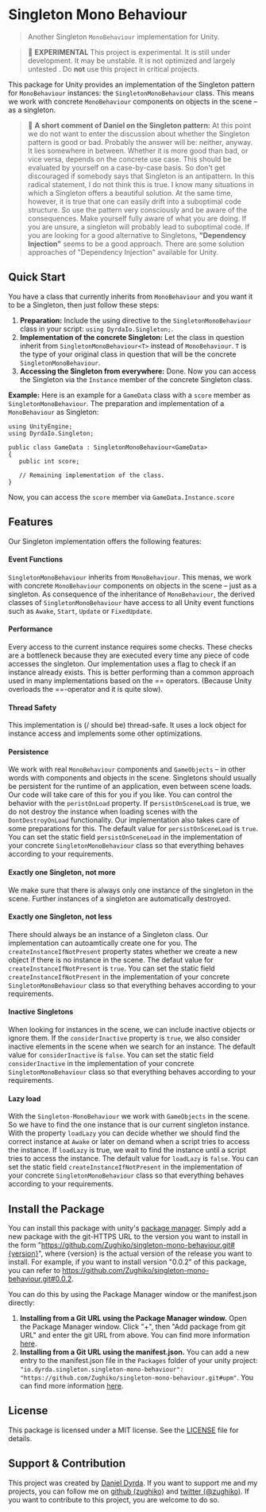 # Singleton Mono Behaviour

> Another Singleton ```MonoBehaviour``` implementation for Unity. 

> 🧪 **EXPERIMENTAL** This project is experimental. It is still under development. It may be unstable. It is not optimized and largely untested . Do **not** use this project in critical projects. 

This package for Unity provides an implementation of the Singleton pattern for ```MonoBehaviour``` instances: the ```SingletonMonoBehaviour``` class. This means we work with concrete ```MonoBehaviour``` components on objects in the scene – as a singleton. 

> 💭 **A short comment of Daniel on the Singleton pattern:** At this point we do not want to enter the discussion about whether the Singleton pattern is good or bad. Probably the answer will be: neither, anyway. It lies somewhere in between. Whether it is more good than bad, or vice versa, depends on the concrete use case. This should be evaluated by yourself on a case-by-case basis. So don't get discouraged if somebody says that Singleton is an antipattern. In this radical statement, I do not think this is true. I know many situations in which a Singleton offers a beautiful solution. At the same time, however, it is true that one can easily drift into a suboptimal code structure. So use the pattern very consciously and be aware of the consequences. Make yourself fully aware of what you are doing. If you are unsure, a singleton will probably lead to suboptimal code. If you are looking for a good alternative to Singletons, **"Dependency Injection"** seems to be a good approach. There are some solution approaches of "Dependency Injection" available for Unity.

## Quick Start

You have a class that currently inherits from ```MonoBehaviour``` and you want it to be a Singleton, then just follow these steps:

1. **Preparation:** Include the using directive to the ```SingletonMonoBehaviour``` class in your script: ```using DyrdaIo.Singleton;```.
2. **Implementation of the concrete Singleton:** Let the class in question inherit from ```SingletonMonoBehaviour<T>``` instead of ```MonoBehaviour```. ```T``` is the type of your original class in question that will be the concrete ```SingletonMonoBehaviour```.
3. **Accessing the Singleton from everywhere:** Done. Now you can access the Singleton via the ```Instance``` member of the concrete Singleton class.

**Example:** Here is an example for a ```GameData``` class with a ```score``` member as ```SingletonMonoBehaviour```.
The preparation and implementation of a ```MonoBehaviour``` as Singleton:

```
using UnityEngine;
using DyrdaIo.Singleton;

public class GameData : SingletonMonoBehaviour<GameData>
{
   public int score;
   
   // Remaining implementation of the class.
}
```

Now, you can access the ```score``` member via ```GameData.Instance.score```

## Features

Our Singleton implementation offers the following features:

#### Event Functions
```SingletonMonoBehaviour``` inherits from ```MonoBehaviour```. This menas, we work with concrete ```MonoBehaviour``` components on objects in the scene – just as a singleton. As consequence of the inheritance of   ```MonoBehaviour```, the derived classes of ```SingletonMonoBehaviour``` have access to all Unity event functions such as ```Awake```, ```Start```, ```Update``` or ```FixedUpdate```.
#### Performance
Every access to the current instance requires some checks. These checks are a bottleneck because they are executed every time any piece of code accesses the singleton. Our implementation uses a flag to check if an instance already exists. This is better performing than a common approach used in many implementations based on the == operators. (Because Unity overloads the ==-operator and it is quite slow).
#### Thread Safety
This implementation is (/ should be) thread-safe. It uses a lock object for instance access and implements some other optimizations.
#### Persistence
We work with real ```MonoBehaviour``` components and ```GameObjects``` – in other words with components and objects in the scene. Singletons should usually be persistent for the runtime of an application, even between scene loads. Our code will take care of this for you if you like. You can control the behavior with the ```peristOnLoad``` property. If p```ersistOnSceneLoad``` is true, we do not destroy the instance when loading scenes with the ```DontDestroyOnLoad``` functionality. Our implementation also takes care of some preparations for this. The default value for ```persistOnSceneLoad``` is ```true```. You can set the static field ``persistOnSceneLoad`` in the implementation of your concrete ``SingletonMonoBehaviour`` class so that everything behaves according to your requirements.
#### Exactly one Singleton, not more
We make sure that there is always only one instance of the singleton in the scene. Further instances of a singleton are automatically destroyed.
#### Exactly one Singleton, not less
There should always be an instance of a Singleton class. Our implementation can autoamtically create one for you. The ```createInstanceIfNotPresent``` property states whether we create a new object if there is no instance in the scene. The defaut value for ```createInstanceIfNotPresent``` is ```true```. You can set the static field ```createInstanceIfNotPresent``` in the implementation of your concrete ```SingletonMonoBehaviour``` class so that everything behaves according to your requirements.
#### Inactive Singletons
When looking for instances in the scene, we can include inactive objects or ignore them. If the ```considerInactive``` property is ```true```, we also consider inactive elements in the scene when we search for an instance. The default value for ```considerInactive``` is ```false```. You can set the static field ```considerInactive``` in the implementation of your concrete ```SingletonMonoBehaviour``` class so that everything behaves according to your requirements.
#### Lazy load
With the ```Singleton-MonoBehaviour``` we work with ```GameObjects``` in the scene. So we have to find the one instance that is our current singleton instance. With the property ```loadLazy``` you can decide whether we should find the correct instance at ```Awake``` or later on demand when a script tries to access the instance. If ```loadLazy``` is true, we wait to find the instance until a script tries to access the instance. The default value for ```loadLazy``` is ```false```. You can set the static field ```createInstanceIfNotPresent``` in the implementation of your concrete ```SingletonMonoBehaviour``` class so that everything behaves according to your requirements.

## Install the Package

You can install this package with unity's [package manager](https://docs.unity3d.com/Manual/PackagesList.html). Simply add a new package with the git-HTTPS URL to the version you want to install in the form "https://github.com/Zughiko/singleton-mono-behaviour.git#{version}", where {version} is the actual version of the release you want to install. For example, if you want to install version "0.0.2" of this package, you can refer to https://github.com/Zughiko/singleton-mono-behaviour.git#0.0.2.

You can do this by using the Package Manager window or the manifest.json directly:

1. **Installing from a Git URL using the Package Manager window.** Open the Package Manager window. Click "+", then "Add package from git URL" and enter the git URL from above. You can find more information [here](https://docs.unity3d.com/Manual/upm-ui-giturl.html).
2. **Installing from a Git URL using the manifest.json.** You can add a new entry to the manifest.json file in the ``Packages`` folder of your unity project: ```"io.dyrda.singleton.singleton-mono-behaviour": "https://github.com/Zughiko/singleton-mono-behaviour.git#upm"```. You can find more information [here](https://docs.unity3d.com/Manual/upm-git.html).

## License

This package is licensed under a MIT license. See the [LICENSE](/LICENSE) file for details.

## Support & Contribution

This project was created by [Daniel Dyrda](https://dyrda.io). If you want to support me and my projects, you can follow me on [github (zughiko)](https://github.com/Zughiko) and [twitter (@zughiko)](https://twitter.com/Zughiko). If you want to contribute to this project, you are welcome to do so.
